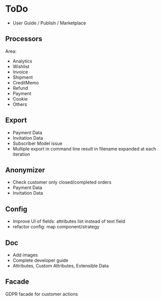 # ToDo

- User Guide / Publish / Marketplace

## Processors

Area:

- Analytics
- Wishlist
- Invoice
- Shipment
- CreditMemo
- Refund
- Payment
- Cookie
- Others

## Export

- Payment Data
- Invitation Data
- Subscriber Model issue
- Multiple export in command line result in filename expanded at each iteration

## Anonymizer

- Check customer only closed/completed orders 
- Payment Data
- Invitation Data

## Config

- Improve UI of fields: attributes list instead of text field
- refactor config: map component/strategy

## Doc

- Add images
- Complete developer guide
- Attributes, Custom Attributes, Extensible Data

## Facade

GDPR facade for customer actions

